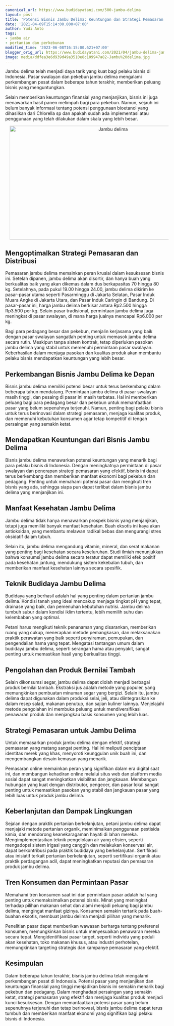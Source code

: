```yaml
---
canonical_url: https://www.budidayatani.com/500-jambu-delima
layout: post
title: 'Potensi Bisnis Jambu Delima: Keuntungan dan Strategi Pemasaran yang Efektif'
date: '2021-04-09T15:14:00.000+07:00'
author: Yudi Anto
tags:
- jambu air
- pertanian dan perkebunan
modified_time: '2023-06-08T16:15:00.621+07:00'
blogger_orig_url: https://www.budidayatani.com/2021/04/jambu-delima-jambu-air-kian-dilirik.html
image: media/ddfea3e6d939d49a3510e8c109947a82-Jambu%20delima.jpg
---
```

<p>Jambu delima telah menjadi daya tarik yang kuat bagi pelaku bisnis di Indonesia. Pasar swalayan dan pekebun jambu delima mengalami perkembangan pesat dalam beberapa tahun terakhir, memberikan peluang bisnis yang menguntungkan.</p><p>Selain memberikan keuntungan finansial yang menjanjikan, bisnis ini juga menawarkan hasil panen melimpah bagi para pekebun. Namun, sejauh ini belum banyak informasi tentang potensi penggunaan bioetanol yang dihasilkan dari Chlorella sp dan apakah sudah ada implementasi atau penggunaan yang telah dilakukan dalam skala yang lebih besar.</p><div class="separator" style="clear: both; text-align: center;"><a href="https://blogger.googleusercontent.com/img/b/R29vZ2xl/AVvXsEgBy6K5mnJ2LQwHU4w6AY8UsI9zuE7pE4q9shldwiiBeD9YYZS5jSkzx42DrADP4ReYDeSX-D1sB8FLzd2k1V140ieeWT2jeSc2F18a9V_qtq_FSmDl-CQn0pnwfMI7Kz3LkcD8-rdvtFBrEsihC5A6QJ-m9QyIUxTHO7uJCrEgVzXaTWdgX18LRNQhQA/s2133/Jambu%20delima.jpg" imageanchor="1" style="margin-left: 1em; margin-right: 1em;"><img alt="Jambu delima" border="0" data-original-height="1200" data-original-width="2133" height="360" src="https://blogger.googleusercontent.com/img/b/R29vZ2xl/AVvXsEgBy6K5mnJ2LQwHU4w6AY8UsI9zuE7pE4q9shldwiiBeD9YYZS5jSkzx42DrADP4ReYDeSX-D1sB8FLzd2k1V140ieeWT2jeSc2F18a9V_qtq_FSmDl-CQn0pnwfMI7Kz3LkcD8-rdvtFBrEsihC5A6QJ-m9QyIUxTHO7uJCrEgVzXaTWdgX18LRNQhQA/w640-h360/Jambu%20delima.jpg" width="640" /></a></div><h2>Mengoptimalkan Strategi Pemasaran dan Distribusi</h2><p>Pemasaran jambu delima memainkan peran krusial dalam kesuksesan bisnis ini. Setelah dipanen, jambu delima akan disortir, dan hanya buah yang berkualitas baik yang akan dikemas dalam dus berkapasitas 70 hingga 80 kg. Setelahnya, pada pukul 19.00 hingga 24.00, jambu delima dikirim ke pasar-pasar utama seperti Pasarminggu di Jakarta Selatan, Pasar Induk Muara Angke di Jakarta Utara, dan Pasar Induk Caringin di Bandung. Di pasar-pasar ini, harga jambu delima berkisar antara Rp2.500 hingga Rp3.500 per kg. Selain pasar tradisional, permintaan jambu delima juga meningkat di pasar swalayan, di mana harga jualnya mencapai Rp6.000 per kg.</p><p>Bagi para pedagang besar dan pekebun, menjalin kerjasama yang baik dengan pasar swalayan sangatlah penting untuk memasok jambu delima secara rutin. Meskipun tanpa sistem kontrak, tetap diperlukan pasokan jambu delima yang stabil untuk memenuhi permintaan pasar swalayan. Keberhasilan dalam menjaga pasokan dan kualitas produk akan membantu pelaku bisnis mendapatkan keuntungan yang lebih besar.</p><h2>Perkembangan Bisnis Jambu Delima ke Depan</h2><p>Bisnis jambu delima memiliki potensi besar untuk terus berkembang dalam beberapa tahun mendatang. Permintaan jambu delima di pasar swalayan masih tinggi, dan pesaing di pasar ini masih terbatas. Hal ini memberikan peluang bagi para pedagang besar dan pekebun untuk memanfaatkan pasar yang belum sepenuhnya terjenuhi. Namun, penting bagi pelaku bisnis untuk terus berinovasi dalam strategi pemasaran, menjaga kualitas produk, dan memenuhi kebutuhan konsumen agar tetap kompetitif di tengah persaingan yang semakin ketat.</p><h2>Mendapatkan Keuntungan dari Bisnis Jambu Delima</h2><p>Bisnis jambu delima menawarkan potensi keuntungan yang menarik bagi para pelaku bisnis di Indonesia. Dengan meningkatnya permintaan di pasar swalayan dan penerapan strategi pemasaran yang efektif, bisnis ini dapat terus berkembang dan memberikan manfaat ekonomi bagi pekebun dan pedagang. Penting untuk memahami potensi pasar dan mengikuti tren bisnis yang ada, sehingga siapa pun dapat terlibat dalam bisnis jambu delima yang menjanjikan ini.</p><h2>Manfaat Kesehatan Jambu Delima</h2><p>Jambu delima tidak hanya menawarkan prospek bisnis yang menjanjikan, tetapi juga memiliki banyak manfaat kesehatan. Buah eksotis ini kaya akan antioksidan, yang membantu melawan radikal bebas dan mengurangi stres oksidatif dalam tubuh.</p><p>Selain itu, jambu delima mengandung vitamin, mineral, dan serat makanan yang penting bagi kesehatan secara keseluruhan. Studi ilmiah menunjukkan bahwa konsumsi jambu delima secara teratur dapat memiliki efek positif pada kesehatan jantung, mendukung sistem kekebalan tubuh, dan memberikan manfaat kesehatan lainnya secara spesifik.</p><h2>Teknik Budidaya Jambu Delima</h2><p>Budidaya yang berhasil adalah hal yang penting dalam pertanian jambu delima. Kondisi tanah yang ideal mencakup menjaga tingkat pH yang tepat, drainase yang baik, dan pemenuhan kebutuhan nutrisi. Jambu delima tumbuh subur dalam kondisi iklim tertentu, lebih memilih suhu dan kelembaban yang optimal.</p><p>Petani harus mengikuti teknik penanaman yang disarankan, memberikan ruang yang cukup, menerapkan metode pemangkasan, dan melaksanakan praktik perawatan yang baik seperti penyiraman, pemupukan, dan pengendalian hama yang tepat. Mengatasi tantangan umum dalam budidaya jambu delima, seperti serangan hama atau penyakit, sangat penting untuk memastikan hasil yang berkualitas tinggi.</p><h2>Pengolahan dan Produk Bernilai Tambah</h2><p>Selain dikonsumsi segar, jambu delima dapat diolah menjadi berbagai produk bernilai tambah. Ekstraksi jus adalah metode yang populer, yang memungkinkan pembuatan minuman segar yang bergizi. Selain itu, jambu delima dapat digunakan dalam produksi selai, jeli, atau diintegrasikan ke dalam resep salad, makanan penutup, dan sajian kuliner lainnya. Menjelajahi metode pengolahan ini membuka peluang untuk mendiversifikasi penawaran produk dan menjangkau basis konsumen yang lebih luas.</p><h2>Strategi Pemasaran untuk Jambu Delima</h2><p>Untuk memasarkan produk jambu delima dengan efektif, strategi pemasaran yang matang sangat penting. Hal ini meliputi penciptaan identitas merek yang khas, menyoroti keunggulan unik buah ini, dan mengembangkan desain kemasan yang menarik.</p><p>Pemasaran online memainkan peran yang signifikan dalam era digital saat ini, dan membangun kehadiran online melalui situs web dan platform media sosial dapat sangat meningkatkan visibilitas dan jangkauan. Membangun hubungan yang kuat dengan distributor, pengecer, dan pasar lokal sangat penting untuk memastikan pasokan yang stabil dan jangkauan pasar yang lebih luas untuk produk jambu delima.</p><h2>Keberlanjutan dan Dampak Lingkungan</h2><p>Sejalan dengan praktik pertanian berkelanjutan, petani jambu delima dapat menjajaki metode pertanian organik, meminimalkan penggunaan pestisida kimia, dan mendorong keanekaragaman hayati di lahan mereka. Mengimplementasikan teknik pengelolaan air yang efisien, seperti mengadopsi sistem irigasi yang canggih dan melakukan konservasi air, dapat berkontribusi pada praktik budidaya yang berkelanjutan. Sertifikasi atau inisiatif terkait pertanian berkelanjutan, seperti sertifikasi organik atau praktik perdagangan adil, dapat meningkatkan reputasi dan pemasaran produk jambu delima.</p><h2>Tren Konsumen dan Permintaan Pasar</h2><p>Memahami tren konsumen saat ini dan permintaan pasar adalah hal yang penting untuk memaksimalkan potensi bisnis. Minat yang meningkat terhadap pilihan makanan sehat dan alami menjadi peluang bagi jambu delima, mengingat manfaat gizinya. Konsumen semakin tertarik pada buah-buahan eksotis, membuat jambu delima menjadi pilihan yang menarik.</p><p>Penelitian pasar dapat memberikan wawasan berharga tentang preferensi konsumen, memungkinkan bisnis untuk menyesuaikan penawaran mereka secara tepat. Mengidentifikasi pasar target, seperti individu yang peduli akan kesehatan, toko makanan khusus, atau industri perhotelan, memungkinkan targeting strategis dan kampanye pemasaran yang efektif.</p><h2>Kesimpulan</h2><p>Dalam beberapa tahun terakhir, bisnis jambu delima telah mengalami perkembangan pesat di Indonesia. Potensi pasar yang menjanjikan dan keuntungan finansial yang tinggi menjadikan bisnis ini semakin menarik bagi pekebun dan pedagang. Dalam menghadapi persaingan yang semakin ketat, strategi pemasaran yang efektif dan menjaga kualitas produk menjadi kunci kesuksesan. Dengan memanfaatkan potensi pasar yang belum sepenuhnya terjenuhi dan tetap berinovasi, bisnis jambu delima dapat terus tumbuh dan memberikan manfaat ekonomi yang signifikan bagi pelaku bisnis di Indonesia.</p>